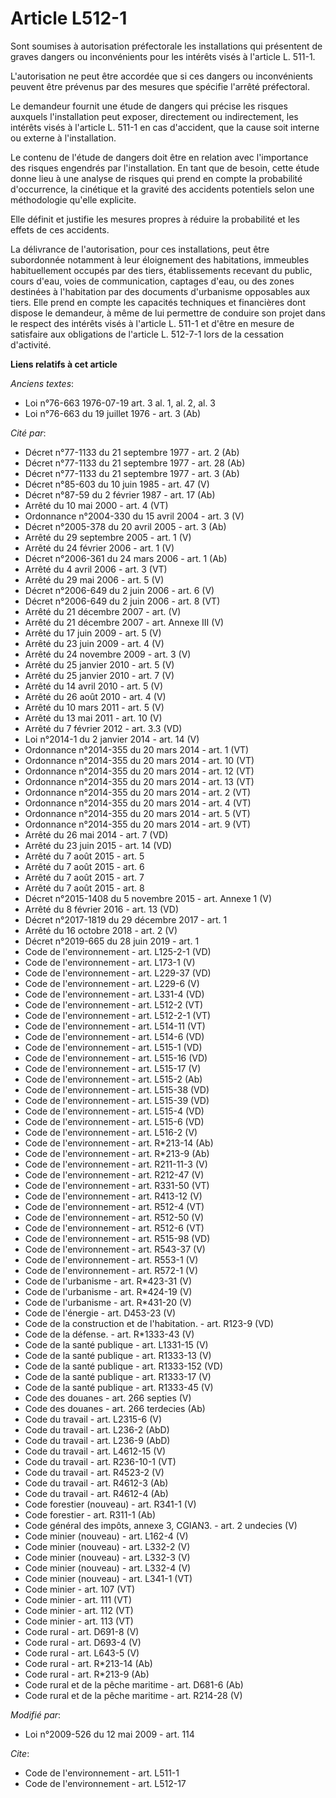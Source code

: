 # Article L512-1

Sont soumises à autorisation préfectorale les installations qui présentent de graves dangers ou inconvénients pour les
intérêts visés à l'article L. 511-1.

L'autorisation ne peut être accordée que si ces dangers ou inconvénients peuvent être prévenus par des mesures que spécifie
l'arrêté préfectoral.

Le demandeur fournit une étude de dangers qui précise les risques auxquels l'installation peut exposer, directement ou
indirectement, les intérêts visés à l'article L. 511-1 en cas d'accident, que la cause soit interne ou externe à
l'installation.

Le contenu de l'étude de dangers doit être en relation avec l'importance des risques engendrés par l'installation. En tant
que de besoin, cette étude donne lieu à une analyse de risques qui prend en compte la probabilité d'occurrence, la cinétique
et la gravité des accidents potentiels selon une méthodologie qu'elle explicite.

Elle définit et justifie les mesures propres à réduire la probabilité et les effets de ces accidents.

La délivrance de l'autorisation, pour ces installations, peut être subordonnée notamment à leur éloignement des habitations,
immeubles habituellement occupés par des tiers, établissements recevant du public, cours d'eau, voies de communication,
captages d'eau, ou des zones destinées à l'habitation par des documents d'urbanisme opposables aux tiers. Elle prend en
compte les capacités techniques et financières dont dispose le demandeur, à même de lui permettre de conduire son projet dans
le respect des intérêts visés à l'article L. 511-1 et d'être en mesure de satisfaire aux obligations de l'article L. 512-7-1
lors de la cessation d'activité.

**Liens relatifs à cet article**

_Anciens textes_:

  - Loi n°76-663 1976-07-19 art. 3 al. 1, al. 2, al. 3
  - Loi n°76-663 du 19 juillet 1976 - art. 3 (Ab)

_Cité par_:

  - Décret n°77-1133 du 21 septembre 1977 - art. 2 (Ab)
  - Décret n°77-1133 du 21 septembre 1977 - art. 28 (Ab)
  - Décret n°77-1133 du 21 septembre 1977 - art. 3 (Ab)
  - Décret n°85-603 du 10 juin 1985 - art. 47 (V)
  - Décret n°87-59 du 2 février 1987 - art. 17 (Ab)
  - Arrêté du 10 mai 2000 - art. 4 (VT)
  - Ordonnance n°2004-330 du 15 avril 2004 - art. 3 (V)
  - Décret n°2005-378 du 20 avril 2005 - art. 3 (Ab)
  - Arrêté du 29 septembre 2005 - art. 1 (V)
  - Arrêté du 24 février 2006 - art. 1 (V)
  - Décret n°2006-361 du 24 mars 2006 - art. 1 (Ab)
  - Arrêté du 4 avril 2006 - art. 3 (VT)
  - Arrêté du 29 mai 2006 - art. 5 (V)
  - Décret n°2006-649 du 2 juin 2006 - art. 6 (V)
  - Décret n°2006-649 du 2 juin 2006 - art. 8 (VT)
  - Arrêté du 21 décembre 2007 - art. (V)
  - Arrêté du 21 décembre 2007 - art. Annexe III (V)
  - Arrêté du 17 juin 2009 - art. 5 (V)
  - Arrêté du 23 juin 2009 - art. 4 (V)
  - Arrêté du 24 novembre 2009 - art. 3 (V)
  - Arrêté du 25 janvier 2010 - art. 5 (V)
  - Arrêté du 25 janvier 2010 - art. 7 (V)
  - Arrêté du 14 avril 2010 - art. 5 (V)
  - Arrêté du 26 août 2010 - art. 4 (V)
  - Arrêté du 10 mars 2011 - art. 5 (V)
  - Arrêté du 13 mai 2011 - art. 10 (V)
  - Arrêté du 7 février 2012 - art. 3.3 (VD)
  - Loi n°2014-1 du 2 janvier 2014 - art. 14 (V)
  - Ordonnance n°2014-355 du 20 mars 2014 - art. 1 (VT)
  - Ordonnance n°2014-355 du 20 mars 2014 - art. 10 (VT)
  - Ordonnance n°2014-355 du 20 mars 2014 - art. 12 (VT)
  - Ordonnance n°2014-355 du 20 mars 2014 - art. 13 (VT)
  - Ordonnance n°2014-355 du 20 mars 2014 - art. 2 (VT)
  - Ordonnance n°2014-355 du 20 mars 2014 - art. 4 (VT)
  - Ordonnance n°2014-355 du 20 mars 2014 - art. 5 (VT)
  - Ordonnance n°2014-355 du 20 mars 2014 - art. 9 (VT)
  - Arrêté du 26 mai 2014 - art. 7 (VD)
  - Arrêté du 23 juin 2015 - art. 14 (VD)
  - Arrêté du 7 août 2015 - art. 5
  - Arrêté du 7 août 2015 - art. 6
  - Arrêté du 7 août 2015 - art. 7
  - Arrêté du 7 août 2015 - art. 8
  - Décret n°2015-1408 du 5 novembre 2015 - art. Annexe 1 (V)
  - Arrêté du 8 février 2016 - art. 13 (VD)
  - Décret n°2017-1819 du 29 décembre 2017 - art. 1
  - Arrêté du 16 octobre 2018 - art. 2 (V)
  - Décret n°2019-665 du 28 juin 2019 - art. 1
  - Code de l'environnement - art. L125-2-1 (VD)
  - Code de l'environnement - art. L173-1 (V)
  - Code de l'environnement - art. L229-37 (VD)
  - Code de l'environnement - art. L229-6 (V)
  - Code de l'environnement - art. L331-4 (VD)
  - Code de l'environnement - art. L512-2 (VT)
  - Code de l'environnement - art. L512-2-1 (VT)
  - Code de l'environnement - art. L514-11 (VT)
  - Code de l'environnement - art. L514-6 (VD)
  - Code de l'environnement - art. L515-1 (VD)
  - Code de l'environnement - art. L515-16 (VD)
  - Code de l'environnement - art. L515-17 (V)
  - Code de l'environnement - art. L515-2 (Ab)
  - Code de l'environnement - art. L515-38 (VD)
  - Code de l'environnement - art. L515-39 (VD)
  - Code de l'environnement - art. L515-4 (VD)
  - Code de l'environnement - art. L515-6 (VD)
  - Code de l'environnement - art. L516-2 (V)
  - Code de l'environnement - art. R*213-14 (Ab)
  - Code de l'environnement - art. R*213-9 (Ab)
  - Code de l'environnement - art. R211-11-3 (V)
  - Code de l'environnement - art. R212-47 (V)
  - Code de l'environnement - art. R331-50 (VT)
  - Code de l'environnement - art. R413-12 (V)
  - Code de l'environnement - art. R512-4 (VT)
  - Code de l'environnement - art. R512-50 (V)
  - Code de l'environnement - art. R512-6 (VT)
  - Code de l'environnement - art. R515-98 (VD)
  - Code de l'environnement - art. R543-37 (V)
  - Code de l'environnement - art. R553-1 (V)
  - Code de l'environnement - art. R572-1 (V)
  - Code de l'urbanisme - art. R*423-31 (V)
  - Code de l'urbanisme - art. R*424-19 (V)
  - Code de l'urbanisme - art. R*431-20 (V)
  - Code de l'énergie - art. D453-23 (V)
  - Code de la construction et de l'habitation. - art. R123-9 (VD)
  - Code de la défense. - art. R*1333-43 (V)
  - Code de la santé publique - art. L1331-15 (V)
  - Code de la santé publique - art. R1333-13 (V)
  - Code de la santé publique - art. R1333-152 (VD)
  - Code de la santé publique - art. R1333-17 (V)
  - Code de la santé publique - art. R1333-45 (V)
  - Code des douanes - art. 266 septies (V)
  - Code des douanes - art. 266 terdecies (Ab)
  - Code du travail - art. L2315-6 (V)
  - Code du travail - art. L236-2 (AbD)
  - Code du travail - art. L236-9 (AbD)
  - Code du travail - art. L4612-15 (V)
  - Code du travail - art. R236-10-1 (VT)
  - Code du travail - art. R4523-2 (V)
  - Code du travail - art. R4612-3 (Ab)
  - Code du travail - art. R4612-4 (Ab)
  - Code forestier (nouveau) - art. R341-1 (V)
  - Code forestier - art. R311-1 (Ab)
  - Code général des impôts, annexe 3, CGIAN3. - art. 2 undecies (V)
  - Code minier (nouveau) - art. L162-4 (V)
  - Code minier (nouveau) - art. L332-2 (V)
  - Code minier (nouveau) - art. L332-3 (V)
  - Code minier (nouveau) - art. L332-4 (V)
  - Code minier (nouveau) - art. L341-1 (VT)
  - Code minier - art. 107 (VT)
  - Code minier - art. 111 (VT)
  - Code minier - art. 112 (VT)
  - Code minier - art. 113 (VT)
  - Code rural - art. D691-8 (V)
  - Code rural - art. D693-4 (V)
  - Code rural - art. L643-5 (V)
  - Code rural - art. R*213-14 (Ab)
  - Code rural - art. R*213-9 (Ab)
  - Code rural et de la pêche maritime - art. D681-6 (Ab)
  - Code rural et de la pêche maritime - art. R214-28 (V)

_Modifié par_:

  - Loi n°2009-526 du 12 mai 2009 - art. 114

_Cite_:

  - Code de l'environnement - art. L511-1
  - Code de l'environnement - art. L512-17

